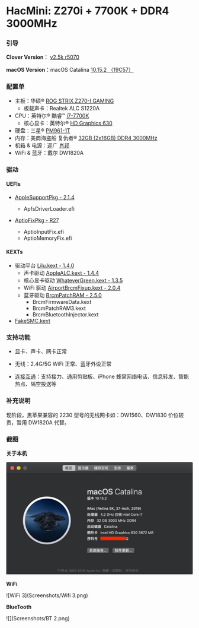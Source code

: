 # HacMini:  Z270i + 7700K  + DDR4 3000MHz

### 引导

**Clover Version**： [v2.5k r5070](https://sourceforge.net/projects/cloverefiboot/files/Installer/)

**macOS Version**：macOS Catalina [10.15.2 （19C57）](https://developer.apple.com/documentation/macos_release_notes/macos_catalina_10_15_2_release_notes)

### 配置单

* 主板：华硕® [ROG STRIX Z270-I GAMING](https://www.asus.com.cn/Motherboards/ROG-STRIX-Z270-I-GAMING/)
  * 板载声卡：Realtek ALC S1220A
* CPU：英特尔® 酷睿™ [i7-7700K](https://ark.intel.com/content/www/cn/zh/ark/products/97129/intel-core-i7-7700k-processor-8m-cache-up-to-4-50-ghz.html)
  * 核心显卡：英特尔®  [HD Graphics 630](https://www.intel.com/content/www/us/en/support/products/98909/graphics-drivers/graphics-for-7th-generation-intel-processors/intel-hd-graphics-630.html)
* 硬盘：三星® [PM961-1T](https://www.samsung.com/semiconductor/ssd/client-ssd/MZVLW1T0HMLH/)
* 内存：美商海盗船 复仇者® [32GB (2x16GB) DDR4 3000MHz]([https://www.corsair.com/zh/zh/%E7%B1%BB%E5%88%AB/%E4%BA%A7%E5%93%81/%E5%86%85%E5%AD%98/VENGEANCE-LPX/p/CMK32GX4M2B3000C15](https://www.corsair.com/zh/zh/类别/产品/内存/VENGEANCE-LPX/p/CMK32GX4M2B3000C15))
* 机箱 & 电源：迎广 [肖邦](https://www.in-win.com/cn/gaming-chassis/Chopin)
* WiFi & 蓝牙：戴尔 DW1820A

### 驱动

#### UEFIs

* [AppleSupportPkg - 2.1.4](https://github.com/acidanthera/AppleSupportPkg) 
  * ApfsDriverLoader.efi

* [AptioFixPkg - R27](https://github.com/acidanthera/AptioFixPkg/releases)
  * AptioInputFix.efi
  * AptioMemoryFix.efi

#### KEXTs

* 驱动平台 [Lilu.kext - 1.4.0](https://github.com/acidanthera/Lilu)
  * 声卡驱动 [AppleALC.kext - 1.4.4](https://github.com/acidanthera/AppleALC)
  * 核心显卡驱动 [WhateverGreen.kext - 1.3.5](https://github.com/acidanthera/WhateverGreen)
  * WiFi 驱动 [AirportBrcmFixup.kext - 2.0.4](https://github.com/acidanthera/AirportBrcmFixup)
  * 蓝牙驱动 [BrcmPatchRAM  - 2.5.0](https://github.com/acidanthera/BrcmPatchRAM)
    * BrcmFirmwareData.kext
    * BrcmPatchRAM3.kext
    * BrcmBluetoothInjector.kext
* [FakeSMC.kext]()

### 支持功能

* 显卡、声卡、网卡正常

* 无线：2.4G/5G WiFi 正常、蓝牙外设正常

* [连接互通](https://support.apple.com/zh-cn/HT204681)：支持接力、通用剪贴板、iPhone 蜂窝网络电话、信息转发、智能热点、隔空投送等

  

### 补充说明

现阶段，黑苹果兼容的 2230 型号的无线网卡如：DW1560、DW1830 价位较贵，暂用 DW1820A 代替。



### 截图

**关于本机**

![About Mac](Screenshots/About.png)

**WiFi**

![WiFi 3](Screenshots/Wifi 3.png)

**BlueTooth**

![](Screenshots/BT 2.png)